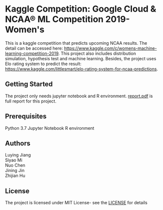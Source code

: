 # Kaggle Competition: Google Cloud & NCAA® ML Competition 2019-Women's
This is a kaggle competition that predicts upcoming NCAA results. The detail can be accessed here: https://www.kaggle.com/c/womens-machine-learning-competition-2019. This project also includes distribution simulation, hypothesis test and machine learning. Besides, the project uses Elo rating system to predict the result: https://www.kaggle.com/littlesmart/elo-rating-system-for-ncaa-predictions.

## Getting Started
The project only needs jupyter notebook and R environment. [report.pdf](report) is full report for this project.

## Prerequisites
Python 3.7 Jupyter Notebook R environment

## Authors
Luying Jiang  
Siyao Mi  
Nuo Chen  
Jining Jin  
Zhijian Hu

## License
The project is licensed under MIT License- see the [LICENSE](../LICENSE) for details
